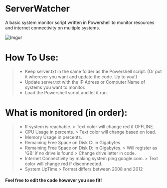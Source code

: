 # ServerWatcher

A basic system monitor script written in Powershell to monitor resources and internet connectivity on multiple systems.

![Imgur](https://i.imgur.com/F9FTLOm.png)

# How To Use:
> - Keep server.txt in the same folder as the Powershell script. (Or put it wherever you want and update the code. Up to you!)
> - Update server.txt with the IP Adress or Computer Name of systems you want to monitor.
> - Load the Powershell script and let it run.

# What is monitored (in order):
> - If system is reachable. > Text color will change red if OFFLINE.
> - CPU Usage in percents. > Text color will change based on load.
> - Memory Usage in percents.
> - Remaining Free Space on Disk C: in Gigabytes.
> - Remaining Free Space on Disk D: in Gigabytes. > Will register as 'GB' if no drive is found > Change drive letter in code.
> - Internet Connectivity by making system ping google.com. > Text color will change red if disconnected.
> - System UpTime > Format differs between 2008 and 2012

#### Feel free to edit the code however you see fit!
